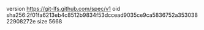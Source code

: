 version https://git-lfs.github.com/spec/v1
oid sha256:2f01fa6213eb4c8512b9834f53dccead9035ce9ca5836752a35303822908272e
size 5668
